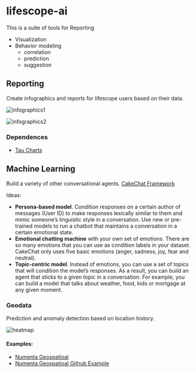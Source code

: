# lifescope-ai

This is a suite of tools for Reporting
* Visualization
* Behavior modeling
  * correlation
  * prediction
  * suggestion

## Reporting

Create infographics and reports for lifescope users based on their data.

![infographics1][infographics1]

![infographics2][infographics2]

### Dependences

- [Tau Charts](https://www.taucharts.com/)

## Machine Learning

Build a variety of other conversational agents. [CakeChat Framework](https://cakechat.replika.ai/) 

Ideas:
- **Persona-based model**. Condition responses on a certain author of messages (User ID) to make responses lexically similar to them and mimic someone’s linguistic style in a conversation. Use new or pre-trained models to run a chatbot that maintains a conversation in a certain emotional state. 
- **Emotional chatting machine** with your own set of emotions. There are so many emotions that you can use as condition labels in your dataset. CakeChat only uses five basic emotions (anger, sadness, joy, fear and neutral). 
- **Topic-centric model**. Instead of emotions, you can use a set of topics that will condition the model’s responses. As a result, you can build an agent that sticks to a given topic in a conversation. For example, you can build a model that talks about weather, food, kids or mortgage at any given moment.

### Geodata

Prediction and anomaly detection based on location history.

![heatmap][heatmap]

#### Examples:
- [Numenta Geospatioal](https://numenta.com/assets/pdf/whitepapers/Geospatial%20Tracking%20White%20Paper.pdf)
- [Numenta Geospatioal Github Example](https://github.com/numenta/nupic.geospatial)

[heatmap]:https://lifescopelabs.github.io/assets/maps/heat-map.png
[infographics1]:https://lifescopelabs.github.io/assets/screenshots/infographics1.png
[infographics2]:https://lifescopelabs.github.io/assets/screenshots/infographics2.png
<!--stackedit_data:
eyJoaXN0b3J5IjpbNzg2NDMxMjE2XX0=
-->